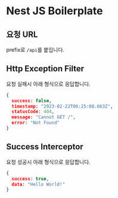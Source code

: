 # Nest JS Boilerplate

## 요청 URL

prefix로 `/api`를 붙입니다.

## Http Exception Filter

요청 실패시 아래 형식으로 응답합니다.

```json
{
  success: false,
  timestamp: "2023-02-22T06:25:08.663Z",
  statusCode: 404,
  message: "Cannot GET /",
  error: "Not Found"
}
```

## Success Interceptor

요청 성공시 아래 형식으로 응답합니다.

```json
{
  success: true,
  data: "Hello World!"
}
```